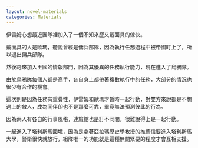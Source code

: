 ```yaml
---
layout: novel-materials
categories: Materials
---
```


伊雷姆心想最近團隊裡加入了一個不知來歷又戴面具的傢伙。  

戴面具的人是歐瑪，聽說曾經是傭兵部隊，因為執行任務過程中被帝國盯上了，所以退出傭兵部隊。  

然後跑來加入王國的情報部門，因為其優異的任務執行能力，現在進入了烏鴉隊。  

由於烏鴉隊每個人都是高手，各自身上都帶著複數執行中的任務，大部分的情況也很少有合作的機會。  

這次則是因為任務有重疊性，伊雷姆和歐瑪才暫時一起行動，對雙方來說都是不想遇上的敵人，成為同伴卻也不是那麼可靠，畢竟無法預測彼此的行為。  

因為兩人有各自的行事風格，連旅館也是訂不同間，很難說得上是一起行動。  

一起進入了塔利斯馬國境，因為是拿著亞拉瑪歷史學教授的推薦信要進入塔利斯馬大學，警衛很快就放行，組隊唯一的功能就是這種無關緊要的程度才會互相支援。  

